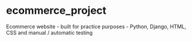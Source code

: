 # ecommerce_project
 Ecommerce website - built for practice purposes - Python, Django, HTML, CSS and manual / automatic testing

